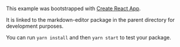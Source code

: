 This example was bootstrapped with [Create React App](https://github.com/facebook/create-react-app).

It is linked to the markdown-editor package in the parent directory for development purposes.

You can run `yarn install` and then `yarn start` to test your package.

